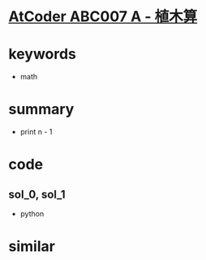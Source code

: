 # [AtCoder ABC007 A - 植木算](https://atcoder.jp/contests/abc007/tasks/abc007_1)


# keywords
- math 

# summary
- print n - 1

# code 
## sol_0, sol_1
- python 


# similar 

